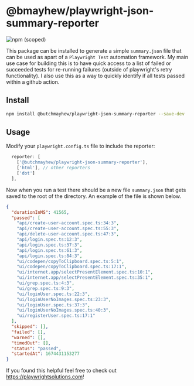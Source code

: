 # @bmayhew/playwright-json-summary-reporter

![npm (scoped)](https://img.shields.io/npm/v/@butchmayhew/playwright-json-summary-reporter)

This package can be installed to generate a simple `summary.json` file that can be used as apart of a `Playwright Test` automation framework. My main use case for building this is to have quick access to a list of failed or succeeded tests for re-running failures (outside of playwright's retry functionality). I also use this as a way to quickly identify if all tests passed within a github action.

## Install

```bash
npm install @butchmayhew/playwright-json-summary-reporter --save-dev
```

## Usage

Modify your `playwright.config.ts` file to include the reporter:

```js
  reporter: [
    ['@butchmayhew/playwright-json-summary-reporter'],
    ['html'], // other reporters
    ['dot']
  ],
```

Now when you run a test there should be a new file `summary.json` that gets saved to the root of the directory. An example of the file is shown below.

```json
{
  "durationInMS": 41565,
  "passed": [
    "api/create-user-account.spec.ts:34:3",
    "api/create-user-account.spec.ts:55:3",
    "api/delete-user-account.spec.ts:47:3",
    "api/login.spec.ts:12:3",
    "api/login.spec.ts:37:3",
    "api/login.spec.ts:61:3",
    "api/login.spec.ts:84:3",
    "ui/codepen/copyToClipboard.spec.ts:5:1",
    "ui/codepen/copyToClipboard.spec.ts:17:1",
    "ui/internet.app/selectPresentElement.spec.ts:10:1",
    "ui/internet.app/selectPresentElement.spec.ts:35:1",
    "ui/grep.spec.ts:4:3",
    "ui/grep.spec.ts:9:3",
    "ui/loginUser.spec.ts:22:3",
    "ui/loginUserNoImages.spec.ts:23:3",
    "ui/loginUser.spec.ts:37:3",
    "ui/loginUserNoImages.spec.ts:40:3",
    "ui/registerUser.spec.ts:17:1"
  ],
  "skipped": [],
  "failed": [],
  "warned": [],
  "timedOut": [],
  "status": "passed",
  "startedAt": 1674431153277
}
```

If you found this helpful feel free to check out <https://playwrightsolutions.com>!

